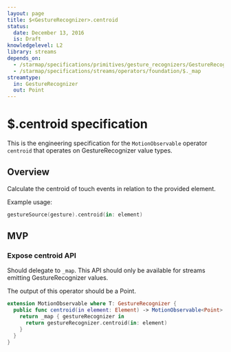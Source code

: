 ```yaml
---
layout: page
title: $<GestureRecognizer>.centroid
status:
  date: December 13, 2016
  is: Draft
knowledgelevel: L2
library: streams
depends_on:
  - /starmap/specifications/primitives/gesture_recognizers/GestureRecognizer
  - /starmap/specifications/streams/operators/foundation/$._map
streamtype:
  in: GestureRecognizer
  out: Point
---
```


# $<GestureRecognizer>.centroid specification

This is the engineering specification for the `MotionObservable` operator `centroid` that operates
on GestureRecognizer value types.

## Overview

Calculate the centroid of touch events in relation to the provided element.

Example usage:

```swift
gestureSource(gesture).centroid(in: element)
```

## MVP

### Expose centroid API

Should delegate to `_map`. This API should only be available for streams emitting GestureRecognizer
values.

The output of this operator should be a Point.

```swift
extension MotionObservable where T: GestureRecognizer {
  public func centroid(in element: Element) -> MotionObservable<Point> {
    return _map { gestureRecognizer in
      return gestureRecognizer.centroid(in: element)
    }
  }
}
```
